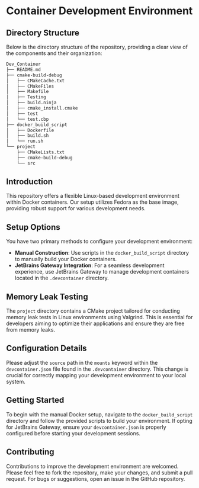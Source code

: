 # Container Development Environment

## Directory Structure
Below is the directory structure of the repository, providing a clear view of the components and their organization:

``` markdown
Dev_Container
├── README.md
├── cmake-build-debug
│   ├── CMakeCache.txt
│   ├── CMakeFiles
│   ├── Makefile
│   ├── Testing
│   ├── build.ninja
│   ├── cmake_install.cmake
│   ├── test
│   └── test.cbp
├── docker_build_script
│   ├── Dockerfile
│   ├── build.sh
│   └── run.sh
└── project
    ├── CMakeLists.txt
    ├── cmake-build-debug
    └── src


```


## Introduction
This repository offers a flexible Linux-based development environment within Docker containers. Our setup utilizes Fedora as the base image, providing robust support for various development needs.

## Setup Options
You have two primary methods to configure your development environment:

- **Manual Construction**: Use scripts in the `docker_build_script` directory to manually build your Docker containers.
- **JetBrains Gateway Integration**: For a seamless development experience, use JetBrains Gateway to manage development containers located in the `.devcontainer` directory.

## Memory Leak Testing
The `project` directory contains a CMake project tailored for conducting memory leak tests in Linux environments using Valgrind. This is essential for developers aiming to optimize their applications and ensure they are free from memory leaks.

## Configuration Details
Please adjust the `source` path in the `mounts` keyword within the `devcontainer.json` file found in the `.devcontainer` directory. This change is crucial for correctly mapping your development environment to your local system.

## Getting Started
To begin with the manual Docker setup, navigate to the `docker_build_script` directory and follow the provided scripts to build your environment. If opting for JetBrains Gateway, ensure your `devcontainer.json` is properly configured before starting your development sessions.

## Contributing
Contributions to improve the development environment are welcomed. Please feel free to fork the repository, make your changes, and submit a pull request. For bugs or suggestions, open an issue in the GitHub repository.
